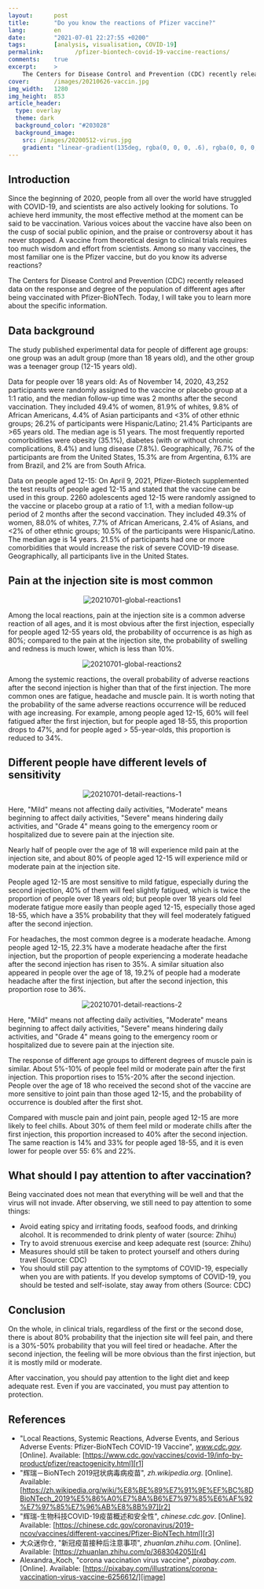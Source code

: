 ```yaml
---
layout:      post
title:       "Do you know the reactions of Pfizer vaccine?"
lang:        en
date:        "2021-07-01 22:27:55 +0200"
tags:        [analysis, visualisation, COVID-19]
permalink:         /pfizer-biontech-covid-19-vaccine-reactions/
comments:    true
excerpt:     >
    The Centers for Disease Control and Prevention (CDC) recently released data on the response and severity of the population of different ages after being vaccinated with Pfizer-BioNTech. Today, I will take you to learn more about the specific information
cover:       /images/20210626-vaccin.jpg
img_width:   1280
img_height:  853
article_header:
  type: overlay
  theme: dark
  background_color: "#203028"
  background_image:
    src: /images/20200512-virus.jpg
    gradient: "linear-gradient(135deg, rgba(0, 0, 0, .6), rgba(0, 0, 0, .4))"
---
```

## Introduction
Since the beginning of 2020, people from all over the world have struggled with COVID-19, and scientists are also actively looking for solutions. To achieve herd immunity, the most effective method at the moment can be said to be vaccination. Various voices about the vaccine have also been on the cusp of social public opinion, and the praise or controversy about it has never stopped. A vaccine from theoretical design to clinical trials requires too much wisdom and effort from scientists. Among so many vaccines, the most familiar one is the Pfizer vaccine, but do you know its adverse reactions?

The Centers for Disease Control and Prevention (CDC) recently released data on the response and degree of the population of different ages after being vaccinated with Pfizer-BioNTech. Today, I will take you to learn more about the specific information.

## Data background
The study published experimental data for people of different age groups: one group was an adult group (more than 18 years old), and the other group was a teenager group (12-15 years old).

Data for people over 18 years old: As of November 14, 2020, 43,252 participants were randomly assigned to the vaccine or placebo group at a 1:1 ratio, and the median follow-up time was 2 months after the second vaccination. They included 49.4% of women, 81.9% of whites, 9.8% of African Americans, 4.4% of Asian participants and <3% of other ethnic groups; 26.2% of participants were Hispanic/Latino; 21.4% Participants are >65 years old. The median age is 51 years. The most frequently reported comorbidities were obesity (35.1%), diabetes (with or without chronic complications, 8.4%) and lung disease (7.8%). Geographically, 76.7% of the participants are from the United States, 15.3% are from Argentina, 6.1% are from Brazil, and 2% are from South Africa.

Data on people aged 12-15: On April 9, 2021, Pfizer-Biotech supplemented the test results of people aged 12-15 and stated that the vaccine can be used in this group. 2260 adolescents aged 12-15 were randomly assigned to the vaccine or placebo group at a ratio of 1:1, with a median follow-up period of 2 months after the second vaccination. They included 49.3% of women, 88.0% of whites, 7.7% of African Americans, 2.4% of Asians, and <2% of other ethnic groups; 10.5% of the participants were Hispanic/Latino. The median age is 14 years. 21.5% of participants had one or more comorbidities that would increase the risk of severe COVID-19 disease. Geographically, all participants live in the United States.

## Pain at the injection site is most common

<p align="center">
  <img alt="20210701-global-reactions1"
  src="{{ site.baseurl }}/images/20210701-global-reactions1.png"/>
</p>

Among the local reactions, pain at the injection site is a common adverse reaction of all ages, and it is most obvious after the first injection, especially for people aged 12-55 years old, the probability of occurrence is as high as 80%; compared to the pain at the injection site, the probability of swelling and redness is much lower, which is less than 10%.

<p align="center">
  <img alt="20210701-global-reactions2"
  src="{{ site.baseurl }}/images/20210701-global-reactions2.png"/>
</p>

Among the systemic reactions, the overall probability of adverse reactions after the second injection is higher than that of the first injection. The more common ones are fatigue, headache and muscle pain. It is worth noting that the probability of the same adverse reactions occurrence will be reduced with age increasing. For example, among people aged 12-15, 60% will feel fatigued after the first injection, but for people aged 18-55, this proportion drops to 47%, and for people aged > 55-year-olds, this proportion is reduced to 34%.

## Different people have different levels of sensitivity

<p align="center">
  <img alt="20210701-detail-reactions-1"
  src="{{ site.baseurl }}/images/20210701-detail-reactions-1.png"/>
</p>

Here, "Mild" means not affecting daily activities, "Moderate" means beginning to affect daily activities, "Severe" means hindering daily activities, and "Grade 4" means going to the emergency room or hospitalized due to severe pain at the injection site.

Nearly half of people over the age of 18 will experience mild pain at the injection site, and about 80% of people aged 12-15 will experience mild or moderate pain at the injection site.

People aged 12-15 are most sensitive to mild fatigue, especially during the second injection, 40% of them will feel slightly fatigued, which is twice the proportion of people over 18 years old; but people over 18 years old feel moderate fatigue more easily than people aged 12-15, especially those aged 18-55, which have a 35% probability that they will feel moderately fatigued after the second injection.

For headaches, the most common degree is a moderate headache. Among people aged 12-15, 22.3% have a moderate headache after the first injection, but the proportion of people experiencing a moderate headache after the second injection has risen to 35%. A similar situation also appeared in people over the age of 18, 19.2% of people had a moderate headache after the first injection, but after the second injection, this proportion rose to 36%.

<p align="center">
  <img alt="20210701-detail-reactions-2"
  src="{{ site.baseurl }}/images/20210701-detail-reactions-2.png"/>
</p>

Here, "Mild" means not affecting daily activities, "Moderate" means beginning to affect daily activities, "Severe" means hindering daily activities, and "Grade 4" means going to the emergency room or hospitalized due to severe pain at the injection site.

The response of different age groups to different degrees of muscle pain is similar. About 5%-10% of people feel mild or moderate pain after the first injection. This proportion rises to 15%-20% after the second injection. People over the age of 18 who received the second shot of the vaccine are more sensitive to joint pain than those aged 12-15, and the probability of occurrence is doubled after the first shot.

Compared with muscle pain and joint pain, people aged 12-15 are more likely to feel chills. About 30% of them feel mild or moderate chills after the first injection, this proportion increased to 40% after the second injection. The same reaction is 14% and 33% for people aged 18-55, and it is even lower for people over 55: 6% and 22%.

## What should I pay attention to after vaccination?
Being vaccinated does not mean that everything will be well and that the virus will not invade. After observing, we still need to pay attention to some things:
- Avoid eating spicy and irritating foods, seafood foods, and drinking alcohol. It is recommended to drink plenty of water (source: Zhihu)
- Try to avoid strenuous exercise and keep adequate rest (source: Zhihu)
- Measures should still be taken to protect yourself and others during travel (Source: CDC)
- You should still pay attention to the symptoms of COVID-19, especially when you are with patients. If you develop symptoms of COVID-19, you should be tested and self-isolate, stay away from others (Source: CDC)

## Conclusion
On the whole, in clinical trials, regardless of the first or the second dose, there is about 80% probability that the injection site will feel pain, and there is a 30%-50% probability that you will feel tired or headache. After the second injection, the feeling will be more obvious than the first injection, but it is mostly mild or moderate.

After vaccination, you should pay attention to the light diet and keep adequate rest. Even if you are vaccinated, you must pay attention to protection.

## References
- "Local Reactions, Systemic Reactions, Adverse Events, and Serious Adverse Events: Pfizer-BioNTech COVID-19 Vaccine", _www.cdc.gov_. [Online]. Available: [https://www.cdc.gov/vaccines/covid-19/info-by-product/pfizer/reactogenicity.html][r1]
- "辉瑞－BioNTech 2019冠状病毒病疫苗", _zh.wikipedia.org_. [Online]. Available: [https://zh.wikipedia.org/wiki/%E8%BE%89%E7%91%9E%EF%BC%8DBioNTech_2019%E5%86%A0%E7%8A%B6%E7%97%85%E6%AF%92%E7%97%85%E7%96%AB%E8%8B%97][r2]
- "辉瑞-生物科技COVID-19疫苗概述和安全性", _chinese.cdc.gov_. [Online]. Available: [https://chinese.cdc.gov/coronavirus/2019-ncov/vaccines/different-vaccines/Pfizer-BioNTech.html][r3]
- 大众迷你仓, "新冠疫苗接种后注意事项", _zhuanlan.zhihu.com_. [Online]. Available: [https://zhuanlan.zhihu.com/p/368304205][r4]
- Alexandra_Koch, "corona vaccination virus vaccine", _pixabay.com_. [Online]. Available: [https://pixabay.com/illustrations/corona-vaccination-virus-vaccine-6256612/][image]

[r1]: https://www.cdc.gov/vaccines/covid-19/info-by-product/pfizer/reactogenicity.html
[r2]: https://zh.wikipedia.org/wiki/%E8%BE%89%E7%91%9E%EF%BC%8DBioNTech_2019%E5%86%A0%E7%8A%B6%E7%97%85%E6%AF%92%E7%97%85%E7%96%AB%E8%8B%97
[r3]: https://chinese.cdc.gov/coronavirus/2019-ncov/vaccines/different-vaccines/Pfizer-BioNTech.html
[r4]: https://zhuanlan.zhihu.com/p/368304205
[image]: https://pixabay.com/illustrations/corona-vaccination-virus-vaccine-6256612/
